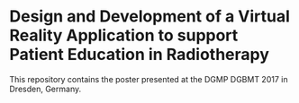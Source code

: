 # Design and Development of a Virtual Reality Application to support Patient Education in Radiotherapy

This repository contains the poster presented at the DGMP DGBMT 2017 in Dresden, Germany.
